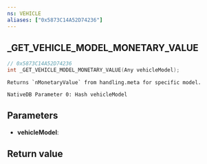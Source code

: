 ```yaml
---
ns: VEHICLE
aliases: ["0x5873C14A52D74236"]
---
```

## _GET_VEHICLE_MODEL_MONETARY_VALUE

```c
// 0x5873C14A52D74236
int _GET_VEHICLE_MODEL_MONETARY_VALUE(Any vehicleModel);
```

```
Returns `nMonetaryValue` from handling.meta for specific model.
```

```
NativeDB Parameter 0: Hash vehicleModel
```

## Parameters
* **vehicleModel**: 

## Return value
